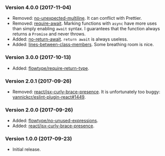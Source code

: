 ### Version 4.0.0 (2017-11-04)

- Removed: [no-unexpected-multiline]. It can conflict with Prettier.
- Removed: [require-await]. Marking functions with `async` have more uses than
  simply enabling `await` syntax. I guarantees that the function always returns
  a `Promise` and never throws.
- Added: [no-return-await]. `return await` is always useless.
- Added: [lines-between-class-members]. Some breathing room is nice.

### Version 3.0.0 (2017-10-13)

- Added: [flowtype/require-return-type].

### Version 2.0.1 (2017-09-26)

- Removed: [react/jsx-curly-brace-presence]. It is unfortunately too buggy:
  [yannickcr/eslint-plugin-react#1449].

### Version 2.0.0 (2017-09-26)

- Added: [flowtype/no-unused-expressions].
- Added: [react/jsx-curly-brace-presence].

### Version 1.0.0 (2017-09-23)

- Initial release.

[flowtype/no-unused-expressions]: https://github.com/gajus/eslint-plugin-flowtype#eslint-plugin-flowtype-rules-no-unused-expressions
[flowtype/require-return-type]: https://github.com/gajus/eslint-plugin-flowtype#eslint-plugin-flowtype-rules-require-return-type
[lines-between-class-members]: https://eslint.org/docs/rules/lines-between-class-members
[no-return-await]: https://eslint.org/docs/rules/no-return-await
[no-unexpected-multiline]: https://eslint.org/docs/rules/no-unexpected-multiline
[react/jsx-curly-brace-presence]: https://github.com/yannickcr/eslint-plugin-react/blob/master/docs/rules/jsx-curly-brace-presence.md
[require-await]: https://eslint.org/docs/rules/require-await
[yannickcr/eslint-plugin-react#1449]: https://github.com/yannickcr/eslint-plugin-react/issues/1449
